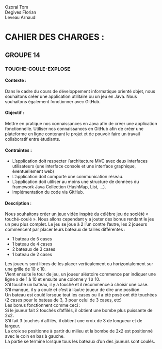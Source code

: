 Ozorai Tom <br>
Degives Florian <br>
Leveau Arnaud <br>
# CAHIER DES CHARGES :
## GROUPE 14
### TOUCHE-COULE-EXPLOSE
#### Contexte :
Dans le cadre du cours de développement informatique orienté objet, nous souhaitons créer
une application utilitaire ou un jeu en Java. Nous souhaitons également fonctionner avec
GitHub. <br>
#### Objectif :
Mettre en pratique nos connaissances en Java afin de créer une application fonctionnelle.
Utiliser nos connaissances en GitHub afin de créer une plateforme en ligne contenant le
projet et de pouvoir faire un travail collaboratif entre étudiants.
#### Contraintes :
- L’application doit respecter l’architecture MVC avec deux interfaces utilisateurs (une
interface console et une interface graphique, éventuellement web)
- L’application doit comporte une communication réseau.
- L’application doit utiliser au moins une structure de données du framework Java
Collection (HashMap, List, ...).
- Implémentation du code via GitHub. <br>
#### Description :
Nous souhaitons créer un jeux vidéo inspiré du célèbre jeu de société « touché-coulé ». Nous
allons cependant y a jouter des bonus rendant le jeu un peu plus complet.
Le jeu se joue à 2 l’un contre l’autre, les 2 joueurs commencent par placer leurs bateaux de
tailles différentes :
- 1 bateau de 5 cases
- 1 bateau de 4 cases
- 2 bateaux de 3 cases
- 1 bateau de 2 cases

Les joueurs sont libres de les placer verticalement ou horizontalement sur une grille de 10 x
10. <br>
Vient ensuite le tour de jeu, un joueur aléatoire commence par indiquer une ligne x de 1 à 10
et ensuite une colonne y 1 à 10. <br>
S’il touche un bateau, il y a touché et il recommence à choisir une case.<br>
S’il manque, il y a coulé et c’est à l’autre joueur de dire une position.<br>
Un bateau est coulé lorsque tout les cases ou il a été posé ont été touchées (2 cases pour le
bateau de 3, 3 pour celui de 3 cases, etc) <br>
Les bonus fonctionnent comme ceci : <br>
Si le joueur fait 2 touchés d’affilés, il obtient une bombe plus puissante de 2x2. <br>
S’il fait 3 touchés d’affilés, il obtient une croix de 3 de longueur et de largeur. <br>
La croix se positionne à partir du milieu et la bombe de 2x2 est positionné avec le coin en bas
à gauche.<br>
La partie se termine lorsque tous les bateaux d’un des joueurs sont coulés.<br>

